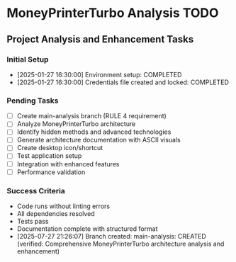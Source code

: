 # MoneyPrinterTurbo Analysis TODO

## Project Analysis and Enhancement Tasks

### Initial Setup
- [2025-01-27 16:30:00] Environment setup: COMPLETED
- [2025-01-27 16:30:00] Credentials file created and locked: COMPLETED

### Pending Tasks
- [ ] Create main-analysis branch (RULE 4 requirement)
- [ ] Analyze MoneyPrinterTurbo architecture
- [ ] Identify hidden methods and advanced technologies  
- [ ] Generate architecture documentation with ASCII visuals
- [ ] Create desktop icon/shortcut
- [ ] Test application setup
- [ ] Integration with enhanced features
- [ ] Performance validation

### Success Criteria
- Code runs without linting errors
- All dependencies resolved
- Tests pass
- Documentation complete with structured format
- [2025-07-27 21:26:07] Branch created: main-analysis: CREATED (verified: Comprehensive MoneyPrinterTurbo architecture analysis and enhancement)
